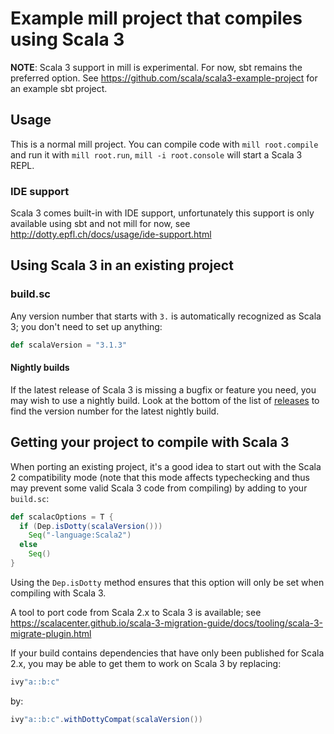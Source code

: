 # Example mill project that compiles using Scala 3

**NOTE**: Scala 3 support in mill is experimental. For now, sbt remains the
preferred option. See https://github.com/scala/scala3-example-project for an
example sbt project.

## Usage

This is a normal mill project. You can compile code with `mill root.compile` and run it
with `mill root.run`, `mill -i root.console` will start a Scala 3 REPL.

### IDE support

Scala 3 comes built-in with IDE support, unfortunately this support is only
available using sbt and not mill for now, see http://dotty.epfl.ch/docs/usage/ide-support.html

## Using Scala 3 in an existing project

### build.sc
Any version number that starts with `3.` is automatically recognized as Scala 3;
you don't need to set up anything:

```scala
def scalaVersion = "3.1.3"
```

#### Nightly builds

If the latest release of Scala 3 is missing a bugfix or feature you need, you may
wish to use a nightly build. Look at the bottom of the list of
[releases](https://repo1.maven.org/maven2/org/scala-lang/scala3-compiler_3/)
to find the version number for the latest nightly build.

## Getting your project to compile with Scala 3

When porting an existing project, it's a good idea to start out with the Scala 2
compatibility mode (note that this mode affects typechecking and thus may
prevent some valid Scala 3 code from compiling) by adding to your `build.sc`:

```scala
def scalacOptions = T {
  if (Dep.isDotty(scalaVersion()))
    Seq("-language:Scala2")
  else
    Seq()
}
```

Using the `Dep.isDotty` method ensures that this option will only be set when
compiling with Scala 3.

A tool to port code from Scala 2.x to Scala 3 is available; see
https://scalacenter.github.io/scala-3-migration-guide/docs/tooling/scala-3-migrate-plugin.html

If your build contains dependencies that have only been published for Scala 2.x,
you may be able to get them to work on Scala 3 by replacing:

```scala
ivy"a::b:c"
```

by:

```scala
ivy"a::b:c".withDottyCompat(scalaVersion())
```
